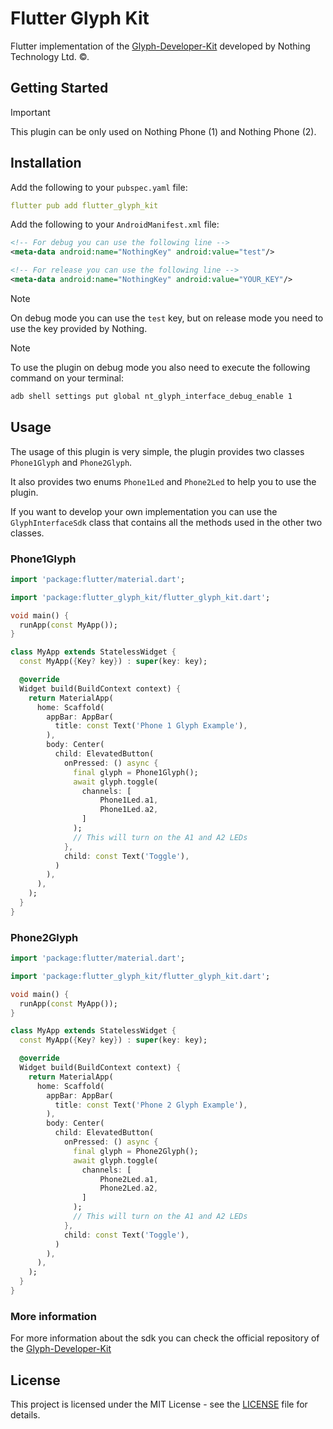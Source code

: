 # Flutter Glyph Kit

Flutter implementation of the [Glyph-Developer-Kit](https://github.com/Nothing-Developer-Programme/Glyph-Developer-Kit) developed by 
Nothing Technology Ltd. <span>&copy;</span>.

## Getting Started

> [!IMPORTANT]
> This plugin can be only used on Nothing Phone (1) and Nothing Phone (2).

## Installation

Add the following to your `pubspec.yaml` file:

```yaml
flutter pub add flutter_glyph_kit
```

Add the following to your `AndroidManifest.xml` file:

```xml
<!-- For debug you can use the following line -->
<meta-data android:name="NothingKey" android:value="test"/>

<!-- For release you can use the following line -->
<meta-data android:name="NothingKey" android:value="YOUR_KEY"/>
```

> [!NOTE]
> On debug mode you can use the `test` key, but on release mode you need to use the key provided by Nothing.

> [!NOTE]
> To use the plugin on debug mode you also need to execute the following command on your terminal:
> ```bash
> adb shell settings put global nt_glyph_interface_debug_enable 1
> ```

## Usage

The usage of this plugin is very simple, the plugin provides two classes `Phone1Glyph` and `Phone2Glyph`.

It also provides two enums `Phone1Led` and `Phone2Led` to help you to use the plugin.

If you want to develop your own implementation you can use the `GlyphInterfaceSdk` class that contains all the methods used in the other two classes.

### Phone1Glyph

```dart
import 'package:flutter/material.dart';

import 'package:flutter_glyph_kit/flutter_glyph_kit.dart';

void main() {
  runApp(const MyApp());
}

class MyApp extends StatelessWidget {
  const MyApp({Key? key}) : super(key: key);

  @override
  Widget build(BuildContext context) {
    return MaterialApp(
      home: Scaffold(
        appBar: AppBar(
          title: const Text('Phone 1 Glyph Example'),
        ),
        body: Center(
          child: ElevatedButton(
            onPressed: () async {
              final glyph = Phone1Glyph();
              await glyph.toggle(
                channels: [
                    Phone1Led.a1,
                    Phone1Led.a2,
                ]
              );
              // This will turn on the A1 and A2 LEDs
            },
            child: const Text('Toggle'),
          )
        ),
      ),
    );
  }
}
```

### Phone2Glyph

```dart
import 'package:flutter/material.dart';

import 'package:flutter_glyph_kit/flutter_glyph_kit.dart';

void main() {
  runApp(const MyApp());
}

class MyApp extends StatelessWidget {
  const MyApp({Key? key}) : super(key: key);

  @override
  Widget build(BuildContext context) {
    return MaterialApp(
      home: Scaffold(
        appBar: AppBar(
          title: const Text('Phone 2 Glyph Example'),
        ),
        body: Center(
          child: ElevatedButton(
            onPressed: () async {
              final glyph = Phone2Glyph();
              await glyph.toggle(
                channels: [
                    Phone2Led.a1,
                    Phone2Led.a2,
                ]
              );
              // This will turn on the A1 and A2 LEDs
            },
            child: const Text('Toggle'),
          )
        ),
      ),
    );
  }
}
```

### More information

For more information about the sdk you can check the official repository of the [Glyph-Developer-Kit](https://github.com/Nothing-Developer-Programme/Glyph-Developer-Kit)

## License

This project is licensed under the MIT License - see the [LICENSE](LICENSE) file for details.
